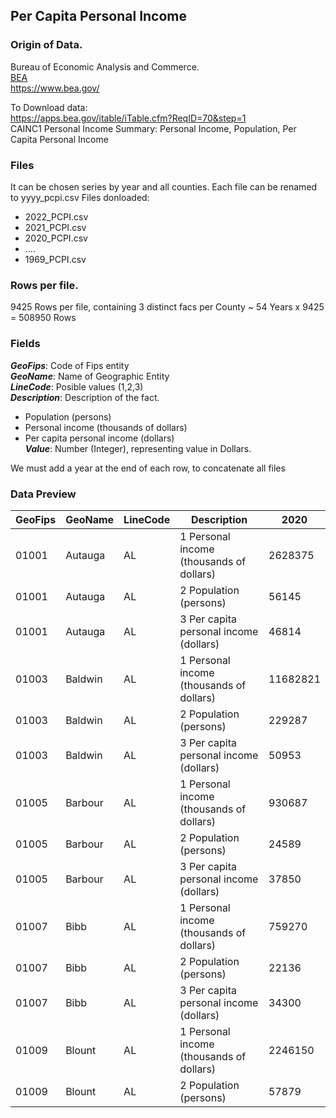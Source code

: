 ## Per Capita Personal Income

### Origin of Data.

Bureau of Economic Analysis and Commerce.<br>
[BEA](https://www.bea.gov/)<br>
https://www.bea.gov/

To Download data: <br>
https://apps.bea.gov/itable/iTable.cfm?ReqID=70&step=1 <br>
CAINC1 Personal Income Summary: Personal Income, Population, Per Capita Personal Income

### Files

It can be chosen series by year and all counties.
Each file can be renamed to yyyy_pcpi.csv
Files donloaded:
* 2022_PCPI.csv
* 2021_PCPI.csv
* 2020_PCPI.csv
* ....
* 1969_PCPI.csv

### Rows per file.
9425 Rows per file, containing 3 distinct facs per County
~ 54 Years x 9425 = 508950 Rows 

### Fields 

***GeoFips***: Code of Fips entity <br>
***GeoName***: Name of Geographic Entity <br>
***LineCode***: Posible values (1,2,3) <br>
***Description***: Description of the fact. 
  * Population (persons) 
  * Personal income (thousands of dollars)
  * Per capita personal income (dollars)<br>
***Value***: Number (Integer), representing value in Dollars.

We must add a year at the end of each row, to concatenate all files

### Data Preview

|GeoFips|GeoName|LineCode|Description|2020|
|-------|-------|--------|-----------|----|
|01001|Autauga|AL|1 Personal income (thousands of dollars)|2628375|
|01001|Autauga|AL|2 Population (persons)|56145|
|01001|Autauga|AL|3 Per capita personal income (dollars)|46814|
|01003|Baldwin|AL|1 Personal income (thousands of dollars)|11682821|
|01003|Baldwin|AL|2 Population (persons)|229287|
|01003|Baldwin|AL|3 Per capita personal income (dollars)|50953|
|01005|Barbour|AL|1 Personal income (thousands of dollars)|930687|
|01005|Barbour|AL|2 Population (persons)|24589|
|01005|Barbour|AL|3 Per capita personal income (dollars)|37850|
|01007|Bibb|AL|1 Personal income (thousands of dollars)|759270|
|01007|Bibb|AL|2 Population (persons)|22136|
|01007|Bibb|AL|3 Per capita personal income (dollars)|34300|
|01009|Blount|AL|1 Personal income (thousands of dollars)|2246150|
|01009|Blount|AL|2 Population (persons)|57879|















